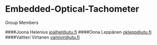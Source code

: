 # Embedded-Optical-Tachometer

Group Members

####Joona Helenius        joalhel@utu.fi
####Oona Leppänen         oklepp@utu.fi
####Valtteri Virtanen     vamivir@utu.fi
